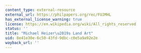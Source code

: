 ```yaml
---
content_type: external-resource
external_url: https://philpapers.org/rec/FUJMHL
has_external_license_warning: true
license: https://en.wikipedia.org/wiki/All_rights_reserved
status: ''
title: "Michael Heizer\u2019s Land Art"
uid: 8e41e30e-6c50-43fd-9dbc-c0e5a9a92e2e
wayback_url: ''
---
```

